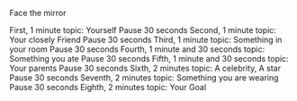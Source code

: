 Face the mirror

First, 1 minute topic: Yourself
Pause 30 seconds
Second, 1 minute topic: Your closely Friend
Pause 30 seconds
Third, 1 minute topic: Something in your room
Pause 30 seconds
Fourth, 1 minute and 30 seconds topic: Something you ate
Pause 30 seconds
Fifth, 1 minute and 30 seconds topic: Your parents
Pause 30 seconds
Sixth, 2 minutes topic: A celebrity, A star
Pause 30 seconds
Seventh, 2 minutes topic: Something you are wearing
Pause 30 seconds
Eighth, 2 minutes topic: Your Goal
